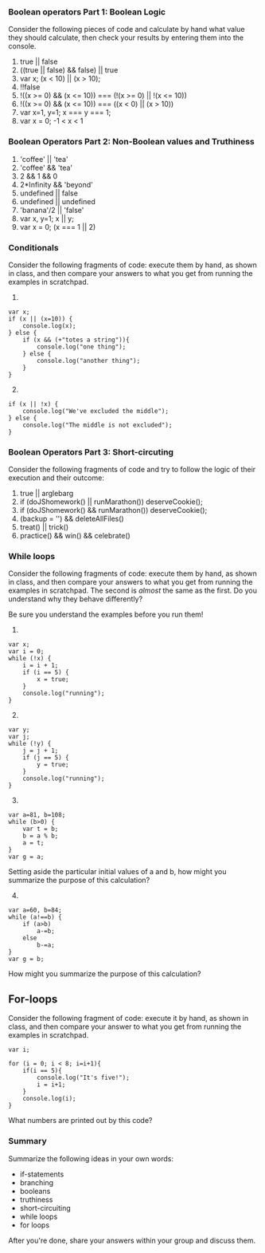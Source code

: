 

### Boolean operators Part 1: Boolean Logic


Consider the following pieces of code and calculate by hand what value they should calculate, then check your results by entering them into the console.

1.  true || false
2.  ((true || false) && false) || true
3.  var x;
    (x < 10) || (x > 10);
4.  !!false
5.  !((x >= 0) && (x <= 10)) === (!(x >= 0) || !(x <= 10))
6.  !((x >= 0) && (x <= 10)) ===   ((x < 0) || (x > 10))
7.  var x=1, y=1;
    x === y === 1;
8.  var x = 0;
    -1 < x < 1

### Boolean Operators Part 2: Non-Boolean values and Truthiness


1.	'coffee' || 'tea'
2.	'coffee' && 'tea'
3.	2 && 1 && 0
4.	2*Infinity && 'beyond'
5.	undefined || false
6.	undefined || undefined
7.	'banana'/2 || 'false'
8.	var x, y=1;
	x || y;
9.	var x = 0;
	(x === 1 || 2)


### Conditionals


Consider the following fragments of code: execute them by hand, as shown in class, and then compare your answers to what you get from running the examples in scratchpad.

1.

```
var x;
if (x || (x=10)) {
	console.log(x);
} else {
	if (x && (+"totes a string")){
		console.log("one thing");
	} else {
		console.log("another thing");
	}
}
```

2.

```
if (x || !x) {
	console.log("We've excluded the middle");
} else {
	console.log("The middle is not excluded");
}
```


### Boolean Operators Part 3: Short-circuting

Consider the following fragments of code and try to follow the logic of their execution and their outcome:

1.  true || arglebarg
2.	if (doJShomework() || runMarathon()) deserveCookie();
3.	if (doJShomework() && runMarathon()) deserveCookie();
4.  (backup = '') && deleteAllFiles()
5.  treat() || trick()
6.  practice() && win() && celebrate()

### While loops

Consider the following fragments of code: execute them by hand, as shown in class, and then compare your answers to what you get from running the examples in scratchpad. The second is *almost* the same as the first. Do you understand why they behave differently?

Be sure you understand the examples before you run them!

1.

```
var x;
var i = 0;
while (!x) {
	i = i + 1;
	if (i == 5) {
		x = true;
	}
	console.log("running");
}
```

2.

```
var y;
var j;
while (!y) {
	j = j + 1;
	if (j == 5) {
		y = true;
	}
	console.log("running");
}
```

<!-- GCD/Euclid's algorithm: -->
3.

```
var a=81, b=108;
while (b>0) {
	var t = b;
	b = a % b;
	a = t;
}
var g = a;
```
Setting aside the particular initial values of a and b, how might you summarize the purpose of this calculation?


4.

```
var a=60, b=84;
while (a!==b) {
	if (a>b)
		a-=b;
	else
		b-=a;
}
var g = b;
```
How might you summarize the purpose of this calculation?


## For-loops

Consider the following fragment of code: execute it by hand, as shown in class, and then compare your answer to what you get from running the examples in scratchpad.

```
var i;
    
for (i = 0; i < 8; i=i+1){
    if(i == 5){
        console.log("It's five!");
        i = i+1;
    }
    console.log(i);
}
```

What numbers are printed out by this code?

### Summary


Summarize the following ideas in your own words:

-	if-statements
-	branching
-   booleans
-	truthiness
-   short-circuiting
-   while loops
-   for loops

After you're done, share your answers within your group and discuss them.

